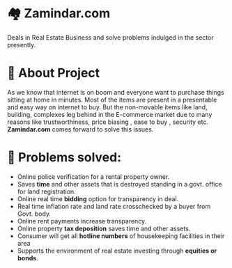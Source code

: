 # :houses: Zamindar.com
Deals in Real Estate Business and solve problems indulged in the sector presently.
# :pushpin: About Project

As we know that internet is on boom and everyone want to purchase things sitting at home in minutes. Most of the items are present in a presentable and easy way on internet to buy. But the non-movable items like land, building, complexes leg behind in the E-commerce market due to many reasons like trustworthiness, price biasing , ease to buy , security etc. **Zamindar.com** comes forward to solve this issues.

# :pencil: Problems solved:

- Online police verification for a rental property owner.
- Saves **time** and other assets that is destroyed standing in a govt. office for land registration.
- Online real time **bidding** option for transparency in deal.
- Real time inflation rate and land rate crosschecked by a buyer from Govt. body.
- Online rent payments increase transparency.
- Online property **tax deposition**  saves time and other assets.
- Consumer will get all **hotline numbers** of housekeeping facilities in their area
- Supports the environment of real estate investing through **equities or bonds**.
